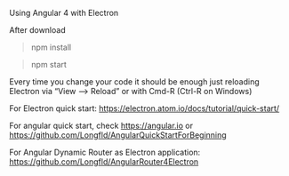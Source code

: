 
Using Angular 4 with Electron



After download

>npm install

>npm start



Every time you change your code it should be enough just reloading Electron via “View ⟶ Reload” or with Cmd-R (Ctrl-R on Windows)

For  Electron quick start:
https://electron.atom.io/docs/tutorial/quick-start/

For angular quick start, check https://angular.io
or https://github.com/Longfld/AngularQuickStartForBeginning

For Angular Dynamic Router as Electron application: https://github.com/Longfld/AngularRouter4Electron
